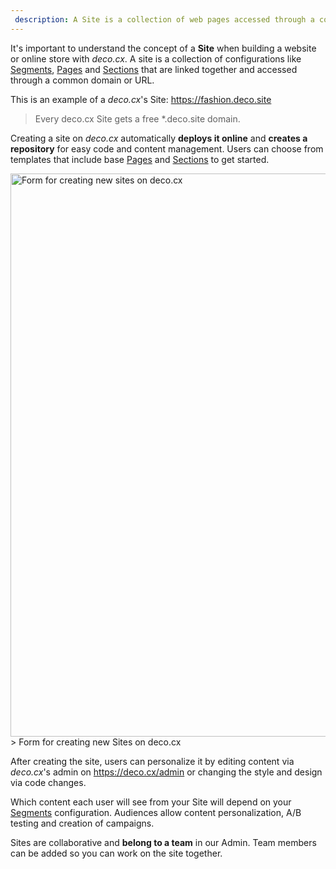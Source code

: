 ```yaml
---
 description: A Site is a collection of web pages accessed through a common domain or URL that can be customized and personalized via the admin or by making changes to the repository.
---
```


It's important to understand the concept of a **Site** when building a website
or online store with _deco.cx_. A site is a collection of configurations like
[Segments](/docs/en/concepts/segments), [Pages](/docs/en/concepts/page) and
[Sections](/docs/en/concepts/section) that are linked together and accessed
through a common domain or URL.

This is an example of a _deco.cx_'s Site: https://fashion.deco.site

> Every deco.cx Site gets a free *.deco.site domain.

Creating a site on _deco.cx_ automatically **deploys it online** and **creates a
repository** for easy code and content management. Users can choose from
templates that include base [Pages](https://deco.cx/en/concepts/page) and
[Sections](/docsen/concepts/section) to get started.

<img width="901" alt="Form for creating new sites on deco.cx" src="https://user-images.githubusercontent.com/18706156/224892959-38adb017-8ef1-47e7-adee-b7e9bcf2048c.png">
> Form for creating new Sites on deco.cx

After creating the site, users can personalize it by editing content via
_deco.cx_'s admin on https://deco.cx/admin or changing the style and design via
code changes.

Which content each user will see from your Site will depend on your
[Segments](/docs/en/concepts/segment) configuration. Audiences allow content
personalization, A/B testing and creation of campaigns.

Sites are collaborative and **belong to a team** in our Admin. Team members can
be added so you can work on the site together.
